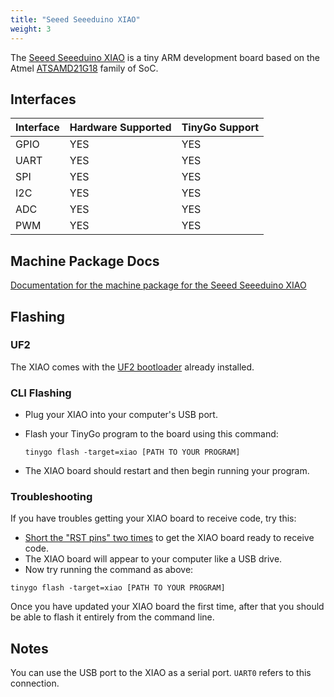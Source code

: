 ```yaml
---
title: "Seeed Seeeduino XIAO"
weight: 3
---
```


The [Seeed Seeeduino XIAO](https://www.seeedstudio.com/Seeeduino-XIAO-Arduino-Microcontroller-SAMD21-Cortex-M0+-p-4426.html) is a tiny ARM development board based on the Atmel [ATSAMD21G18](https://www.microchip.com/wwwproducts/en/ATSAMD21G18) family of SoC.

## Interfaces

| Interface | Hardware Supported | TinyGo Support |
| --------- | ------------- | ----- |
| GPIO      | YES | YES |
| UART      | YES | YES |
| SPI      | YES | YES |
| I2C      | YES | YES |
| ADC      | YES | YES |
| PWM      | YES | YES |

## Machine Package Docs

[Documentation for the machine package for the Seeed Seeeduino XIAO](../machine/xiao)

## Flashing

### UF2

The XIAO comes with the [UF2 bootloader](https://github.com/Microsoft/uf2) already installed.

### CLI Flashing

- Plug your XIAO into your computer's USB port.
- Flash your TinyGo program to the board using this command:

    ```shell
    tinygo flash -target=xiao [PATH TO YOUR PROGRAM]
    ```

- The XIAO board should restart and then begin running your program.

### Troubleshooting

If you have troubles getting your XIAO board to receive code, try this:

- [Short the "RST pins" two times](https://wiki.seeedstudio.com/Seeeduino-XIAO/#reset) to get the XIAO board ready to receive code.
- The XIAO board will appear to your computer like a USB drive.
- Now try running the command as above:


```shell
tinygo flash -target=xiao [PATH TO YOUR PROGRAM]
```

Once you have updated your XIAO board the first time, after that you should be able to flash it entirely from the command line.

## Notes

You can use the USB port to the XIAO as a serial port. `UART0` refers to this connection.

